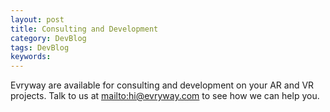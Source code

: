 ```yaml
---
layout: post
title: Consulting and Development
category: DevBlog
tags: DevBlog
keywords: 
---
```


Evryway are available for consulting and development on your AR and VR projects. Talk to us at <mailto:hi@evryway.com> to see how we can help you.


